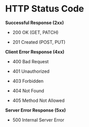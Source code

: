 
# HTTP Status Code

**Successful Response (2xx)**

- 200 OK (GET, PATCH)

- 201 Created (POST, PUT)


**Client Error Response (4xx)**

- 400 Bad Request

- 401 Unauthorized

- 403 Forbidden

- 404 Not Found

- 405 Method Not Allowed


**Server Error Response (5xx)**

- 500 Internal Server Error
